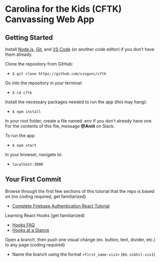 # Carolina for the Kids (CFTK) Canvassing Web App

## Getting Started
Install [Node.js](https://nodejs.org/en/download/), [Git](https://git-scm.com/downloads), and [VS Code](https://code.visualstudio.com/download) (or another code editor) if you don’t have them already.

Clone the repository from GitHub:
-  `$ git clone https://github.com/cssgunc/cftk`

Go into the repository in your terminal:
- `$ cd cftk`

Install the necessary packages needed to run the app (this may hang):
- `$ npm install`

In your root folder, create a file named .env if you don’t already have one. For the contents of this file, message **@Amit** on Slack.

To run the app:
- `$ npm start`

In your browser, navigate to:
- `localhost:3000`


## Your First Commit

Browse through the first few sections of this tutorial that the repo is based on
(no coding required, get familiarized)
- [Complete Firebase Authentication React Tutorial](https://www.robinwieruch.de/complete-firebase-authentication-react-tutorial)

Learning React Hooks
(get familiarized)
- [Hooks FAQ](https://reactjs.org/docs/hooks-faq.html)
- [Hooks at a Glance](https://reactjs.org/docs/hooks-overview.html)

Open a branch, then push one visual change (ex. button, text, divider, etc.) to any page
(coding required)
- Name the branch using the format `<first_name-vis1>` (ex. `nikhil-vis1`)

